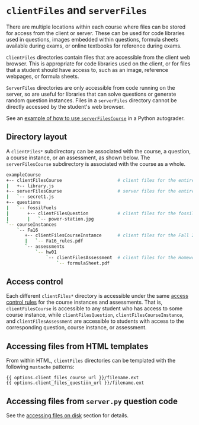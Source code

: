 # `clientFiles` and `serverFiles`

There are multiple locations within each course where files can be stored for access from the client or server. These can be used for code libraries used in questions, images embedded within questions, formula sheets available during exams, or online textbooks for reference during exams.

`ClientFiles` directories contain files that are accessible from the client web browser. This is appropriate for code libraries used on the client, or for files that a student should have access to, such as an image, reference webpages, or formula sheets.

`ServerFiles` directories are only accessible from code running on the server, so are useful for libraries that can solve questions or generate random question instances. Files in a `serverFiles` directory cannot be directly accessed by the student's web browser.

See an [example of how to use `serverFilesCourse`](python-grader/index.md#example-usage-of-serverfilescourse-for-static-data) in a Python autograder.

## Directory layout

A `clientFiles*` subdirectory can be associated with the course, a question, a course instance, or an assessment, as shown below. The `serverFilesCourse` subdirectory is associated with the course as a whole.

```bash
exampleCourse
+-- clientFilesCourse                     # client files for the entire course
|   +-- library.js
+-- serverFilesCourse                     # server files for the entire course
|   `-- secret1.js
+-- questions
|   `-- fossilFuels
|       +-- clientFilesQuestion           # client files for the fossilFuels question
|       |   `-- power-station.jpg
`-- courseInstances
    `-- Fa16
       +-- clientFilesCourseInstance      # client files for the Fall 2016 course instance
       |   `-- Fa16_rules.pdf
       `-- assessments
           `-- hw01
               `-- clientFilesAssessment  # client files for the Homework 1 assessment
                   `-- formulaSheet.pdf
```

## Access control

Each different `clientFiles*` directory is accessible under the same [access control rules](accessControl/index.md) for the course instances and assessments. That is, `clientFilesCourse` is accessible to any student who has access to some course instance, while `clientFilesQuestion`, `clientFilesCourseInstance`, and `clientFilesAssessment` are accessible to students with access to the corresponding question, course instance, or assessment.

## Accessing files from HTML templates

From within HTML, `clientFiles` directories can be templated with the following `mustache` patterns:

```text
{{ options.client_files_course_url }}/filename.ext
{{ options.client_files_question_url }}/filename.ext
```

## Accessing files from `server.py` question code

See the [accessing files on disk](question.md#accessing-files-on-disk) section for details.
